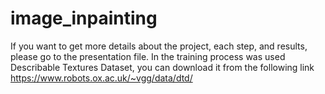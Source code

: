 # image_inpainting
If you want to get more details about the project, each step, and results, please go to the presentation file.
In the training process was used Describable Textures Dataset, you can download it from the following link https://www.robots.ox.ac.uk/~vgg/data/dtd/

